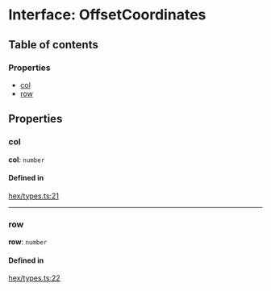 # Interface: OffsetCoordinates

## Table of contents

### Properties

- [col](OffsetCoordinates.md#col)
- [row](OffsetCoordinates.md#row)

## Properties

### <a id="col" name="col"></a> col

 **col**: `number`

#### Defined in

[hex/types.ts:21](https://github.com/flauwekeul/honeycomb/blob/next/src/hex/types.ts#L21)

___

### <a id="row" name="row"></a> row

 **row**: `number`

#### Defined in

[hex/types.ts:22](https://github.com/flauwekeul/honeycomb/blob/next/src/hex/types.ts#L22)
